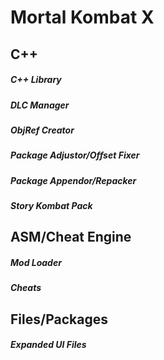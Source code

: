 # Mortal Kombat X

## C++
##### C++ Library
##### DLC Manager
##### ObjRef Creator
##### Package Adjustor/Offset Fixer
##### Package Appendor/Repacker
##### Story Kombat Pack

## ASM/Cheat Engine
##### Mod Loader
##### Cheats

## Files/Packages
##### Expanded UI Files